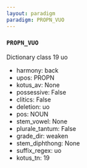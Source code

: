 ```yaml
---
layout: paradigm
paradigm: PROPN_VUO
---
```

### ` PROPN_VUO `

Dictionary class 19 uo
* harmony: back
* upos: PROPN
* kotus_av: None
* possessive: False
* clitics: False
* deletion: uo
* pos: NOUN
* stem_vowel: None
* plurale_tantum: False
* grade_dir: weaken
* stem_diphthong: None
* suffix_regex: uo
* kotus_tn: 19
